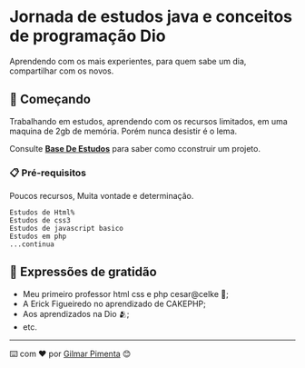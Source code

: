 # Jornada de estudos java e conceitos de programação Dio

Aprendendo com os mais experientes, para quem sabe um dia, compartilhar com os novos.

## 🚀 Começando

Trabalhando em estudos, aprendendo com os recursos limitados, em uma maquina de 2gb de memória.
Porém nunca desistir é o lema.

Consulte **[Base De Estudos](https://github.com/ghgrafos "Estudos de temas variados")** para saber como cconstruir um projeto.

### 📋 Pré-requisitos

Poucos recursos, Muita vontade e determinação.

```
Estudos de Html%
Estudos de css3
Estudos de javascript basico
Estudos em php
...continua

```

## 🎁 Expressões de gratidão

* Meu primeiro professor html css e php cesar@celke 📢;
* A Erick Figueiredo no aprendizado de CAKEPHP;
* Aos aprendizados na Dio 🫂;
* etc.


---
⌨️ com ❤️ por [Gilmar Pimenta](https://github.com/ghgrafos) 😊
